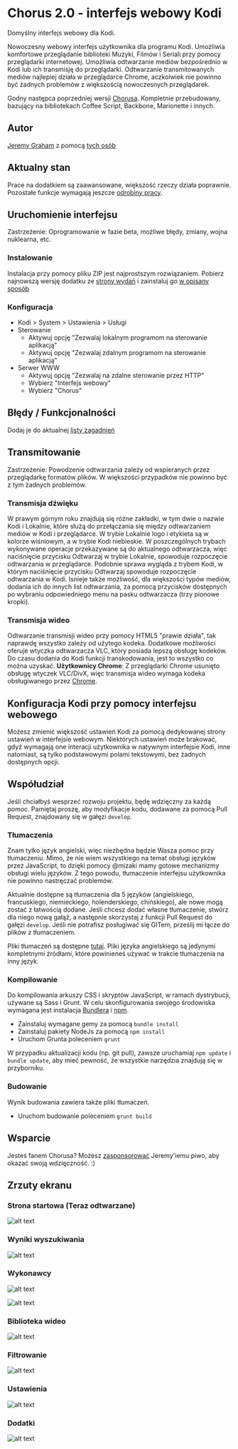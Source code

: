 # Chorus 2.0 - interfejs webowy Kodi
Domyślny interfejs webowy dla Kodi.

Nowoczesny webowy interfejs użytkownika dla programu Kodi. Umożliwia komfortowe przeglądanie biblioteki
Muzyki, Filmów i Seriali przy pomocy przeglądarki internetowej.
Umożliwia odtwarzanie mediów bezpośrednio w Kodi lub ich transmisję do przeglądarki.
Odtwarzanie transmitowanych mediów najlepiej działa w przeglądarce Chrome, aczkolwiek
nie powinno być żadnych problemów z większością nowoczesnych przeglądarek.

Godny następca poprzedniej wersji [Chorusa](https://github.com/jez500/chorus).
Kompletnie przebudowany, bazujący na bibliotekach Coffee Script, Backbone, Marionette i innych.


## Autor
[Jeremy Graham](http://jez.me) z pomocą [tych osób](https://github.com/xbmc/chorus2/graphs/contributors)


## Aktualny stan
Prace na dodatkiem są zaawansowane, większość rzeczy działa poprawnie. Pozostałe funkcje wymagają jeszcze [odrobiny pracy](https://github.com/xbmc/chorus2/issues).


## Uruchomienie interfejsu
Zastrzeżenie: Oprogramowanie w fazie beta, możliwe błędy, zmiany, wojna nuklearna, etc.

### Instalowanie
Instalacja przy pomocy pliku ZIP jest najprostszym rozwiązaniem. Pobierz najnowszą wersję dodatku ze [strony wydań](https://github.com/xbmc/chorus2/releases) i zainstaluj go [w opisany sposób](http://kodi.wiki/view/Add-on_manager#How_to_install_from_a_ZIP_file)

### Konfiguracja
* Kodi > System > Ustawienia > Usługi
* Sterowanie
    * Aktywuj opcję "Zezwalaj lokalnym programom na sterowanie aplikacją"
    * Aktywuj opcję "Zezwalaj zdalnym programom na sterowanie aplikacją"
* Serwer WWW
    * Aktywuj opcję "Zezwalaj na zdalne sterowanie przez HTTP"
    * Wybierz "Interfejs webowy"
    * Wybierz "Chorus"


## Błędy / Funkcjonalności
Dodaj je do aktualnej [listy zagadnień](https://github.com/xbmc/chorus2/issues)


## Transmitowanie
Zastrzeżenie: Powodzenie odtwarzania zależy od wspieranych przez przeglądarkę formatów plików.
W większości przypadków nie powinno być z tym żadnych problemów.

### Transmisja dźwięku
W prawym górnym roku znajdują się różne zakładki, w tym dwie o nazwie Kodi i Lokalnie, które służą do przełączania
się między odtwarzaniem mediów w Kodi i przeglądarce. W trybie Lokalnie logo i etykieta są w kolorze wiśniowym, a
w trybie Kodi niebieskie. W poszczególnych trybach wykonywane operacje przekazywane są do aktualnego odtwarzacza,
więc naciśnięcie przycisku Odtwarzaj w trybie Lokalnie, spowoduje rozpoczęcie odtwarzania w przeglądarce. Podobnie
sprawa wygląda z trybem Kodi, w którym naciśnięcie przycisku Odtwarzaj spowoduje rozpoczęcie odtwarzania w Kodi.
Isnieje także możliwość, dla większości typów mediów, dodania ich do innych list odtwarzania, za pomocą przycisków
dostępnych po wybraniu odpowiedniego menu na pasku odtwarzacza (trzy pionowe kropki).


### Transmisja wideo
Odtwarzanie transmisji wideo przy pomocy HTML5 "prawie działa", tak naprawdę wszystko zależy od użytego kodeka.
Dodatkowe możliwości oferuje wtyczka odtwarzacza VLC, który posiada lepszą obsługę kodeków.
Do czasu dodania do Kodi funkcji transkodowania, jest to wszystko co można uzyskać.
**Użytkownicy Chrome**: Z przeglądarki Chrome usunięto obsługę wtyczek VLC/DivX, więc transmisja wideo wymaga
kodeka obsługiwanego przez [Chrome](https://en.wikipedia.org/wiki/HTML5_video#Browser_support).


## Konfiguracja Kodi przy pomocy interfejsu webowego
Możesz zmienić większość ustawień Kodi za pomocą dedykowanej strony ustawień w interfejsie webowym.
Niektórych ustawień może brakować, gdyż wymagają one interacji użytkownika w natywnym interfejsie Kodi,
inne natomiast, są tylko podstawowymi polami tekstowymi, bez żadnych dostępnych opcji.


## Współudział
Jeśli chciałbyś wesprzeć rozwoju projektu, będę wdzięczny za każdą pomoc.
Pamiętaj proszę, aby modyfikacje kodu, dodawane za pomocą Pull Request, znajdowany się w gałęzi `develop`.

### Tłumaczenia
Znam tylko język angielski, więc niezbędna będzie Wasza pomoc przy tłumaczeniu.
Mimo, że nie wiem wszystkiego na temat obsługi języków przez JavaScript, to dzięki pomocy @mizaki mamy gotowe mechanizmy obsługi
wielu języków. Z tego powodu, tłumaczenie interfejsu użytkownika nie powinno nastręczać problemów.

Aktualnie dostępne są tłumaczenia dla 5 języków (angielskiego, francuskiego, niemieckiego, holenderskiego, chińskiego), ale nowe
mogą zostać z łatwością dodane. Jeśli chcesz dodać własne tłumaczenie, stwórz dla niego nową gałąź, a następnie skorzystaj
z funkcji Pull Request do gałęzi `develop`. Jeśli nie potrafisz posługiwać się GITem, prześlij mi łącze do plików z tłumaczeniem.

Pliki tłumaczeń są dostępne [tutaj](https://github.com/xbmc/chorus2/tree/master/src/lang). 
Pliki języka angielskiego są jedynymi kompletnymi źródłami, które powinieneś używać w trakcie tłumaczenia na inny język.

### Kompilowanie
Do kompilowania arkuszy CSS i skryptów JavaScript, w ramach dystrybucji, używane są Sass i Grunt.
W celu skonfigurowania swojego środowiska wymagana jest instalacja [Bundlera](http://bundler.io) i [npm](https://www.npmjs.org/).

* Zainstaluj wymagane gemy za pomocą `bundle install`
* Zainstaluj pakiety NodeJs za pomocą `npm install`
* Uruchom Grunta poleceniem `grunt`

W przypadku aktualizacji kodu (np. git pull), zawsze uruchamiaj `npm update` i `bundle update`, aby mieć pewność, że wszystkie
narzędzia znajdują się w przyborniku.
 
### Budowanie
Wynik budowania zawiera także pliki tłumaczeń.
- Uruchom budowanie poleceniem `grunt build`

## Wsparcie
Jesteś fanem Chorusa? Możesz [zasponsorować](https://www.paypal.com/cgi-bin/webscr?cmd=_donations&business=ZCGV976794JHE&lc=AU&item_name=Chorus%20Beer%20Fund&currency_code=AUD&bn=PP%2dDonationsBF%3abtn_donate_SM%2egif%3aNonHosted) Jeremy'iemu piwo, aby okazać swoją wdzięczność. :)

## Zrzuty ekranu

### Strona startowa (Teraz odtwarzane)
![alt text](https://raw.githubusercontent.com/xbmc/chorus2/master/dist/screenshots/now-playing.jpg "Strona startowa/Teraz odtwarzane")

### Wyniki wyszukiwania
![alt text](https://raw.githubusercontent.com/xbmc/chorus2/master/dist/screenshots/search.jpg "Wyszukiwanie")

### Wykonawcy
![alt text](https://raw.githubusercontent.com/xbmc/chorus2/master/dist/screenshots/artists.jpg "Wykonawcy")

![alt text](https://raw.githubusercontent.com/xbmc/chorus2/master/dist//screenshots/artist.jpg "Wykonawca")

### Biblioteka wideo
![alt text](https://raw.githubusercontent.com/xbmc/chorus2/master/dist/screenshots/tv.jpg "Seriale")

### Filtrowanie
![alt text](https://raw.githubusercontent.com/xbmc/chorus2/master/dist/screenshots/movie.jpg "Filmy")

### Ustawienia
![alt text](https://raw.githubusercontent.com/xbmc/chorus2/master/dist/screenshots/settings.jpg "Ustawienia")

### Dodatki
![alt text](https://raw.githubusercontent.com/xbmc/chorus2/master/dist/screenshots/addons.jpg "Dodatki")
